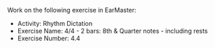 Work on the following exercise in EarMaster:
- Activity: Rhythm Dictation
- Exercise Name: 4/4 - 2 bars: 8th & Quarter notes - including rests
- Exercise Number: 4.4
